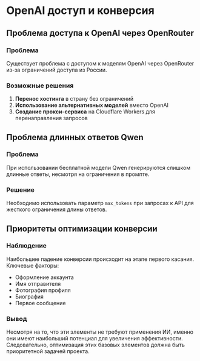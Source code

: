 # OpenAI доступ и конверсия

## Проблема доступа к OpenAI через OpenRouter

### Проблема
Существует проблема с доступом к моделям OpenAI через OpenRouter из-за ограничений доступа из России.

### Возможные решения
1. **Перенос хостинга** в страну без ограничений
2. **Использование альтернативных моделей** вместо OpenAI
3. **Создание прокси-сервиса** на Cloudflare Workers для перенаправления запросов

## Проблема длинных ответов Qwen

### Проблема
При использовании бесплатной модели Qwen генерируются слишком длинные ответы, несмотря на ограничения в промпте.

### Решение
Необходимо использовать параметр `max_tokens` при запросах к API для жесткого ограничения длины ответов.

## Приоритеты оптимизации конверсии

### Наблюдение
Наибольшее падение конверсии происходит на этапе первого касания. Ключевые факторы:
- Оформление аккаунта
- Имя отправителя
- Фотография профиля
- Биография
- Первое сообщение

### Вывод
Несмотря на то, что эти элементы не требуют применения ИИ, именно они имеют наибольший потенциал для увеличения эффективности. Следовательно, оптимизация этих базовых элементов должна быть приоритетной задачей проекта.
